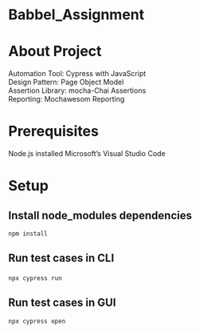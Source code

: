 # Babbel_Assignment

# About Project
Automation Tool: Cypress with JavaScript <br />
Design Pattern: Page Object Model <br />
Assertion Library: mocha-Chai Assertions <br />
Reporting: Mochawesom Reporting <br />


# Prerequisites
Node.js installed
Microsoft’s Visual Studio Code

# Setup

## Install node_modules dependencies​
`npm install`

## Run test cases in CLI
`npx cypress run`
​
## Run test cases in GUI
`npx cypress open`